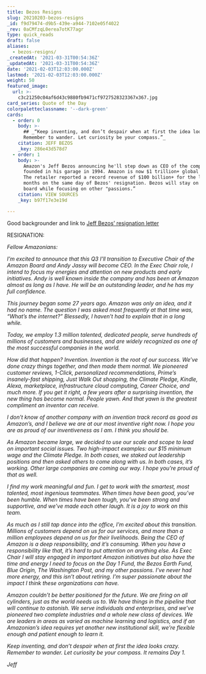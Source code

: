 ```yaml
---
title: Bezos Resigns
slug: 20210203-bezos-resigns
_id: f9d79474-d9b5-439e-a944-7102e05f4022
_rev: 0aCMfzqL0erea7otK77agr
type: quick_reads
draft: false
aliases:
  - bezos-resigns/
_createdAt: '2021-03-31T00:54:36Z'
_updatedAt: '2021-03-31T00:54:36Z'
date: '2021-02-03T12:03:00.000Z'
lastmod: '2021-02-03T12:03:00.000Z'
weight: 50
featured_image:
  url: >-
    c3c21250c04af6d43c9880fb9471cf9727528323367x367.jpg
card_series: Quote of the Day
colorpaletteclassname: '--dark-green'
cards:
  - order: 0
    body: >-
      ## _“Keep inventing, and don’t despair when at first the idea looks crazy.
      Remember to wander. Let curiosity be your compass.”_
    citation: JEFF BEZOS
    _key: 286e43d578d7
  - order: 1
    body: >-
      Amazon's Jeff Bezos announcing he'll step down as CEO of the company he
      founded in his garage in 1994. Amazon is now $1 trillion+ global company.
      The retailer reported a record revenue of $100 billion+ for the last 3
      months on the same day of Bezos' resignation. Bezos will stay on Amazon's
      board while focusing on other "passions.”
    citation: VIEW SOURCES
    _key: b97f17e3e19d

---
```

Good backgrounder and link to [Jeff Bezos’ resignation letter](https://www.cnbc.com/2021/02/02/jeff-bezos-to-step-down-as-amazon-ceo-andy-jassy-to-take-over-in-q3.html)

RESIGNATION:

_Fellow Amazonians:_

_I’m excited to announce that this Q3 I’ll transition to Executive Chair of the Amazon Board and Andy Jassy will become CEO. In the Exec Chair role, I intend to focus my energies and attention on new products and early initiatives. Andy is well known inside the company and has been at Amazon almost as long as I have. He will be an outstanding leader, and he has my full confidence._

_This journey began some 27 years ago. Amazon was only an idea, and it had no name. The question I was asked most frequently at that time was, “What’s the internet?” Blessedly, I haven’t had to explain that in a long while._

_Today, we employ 1.3 million talented, dedicated people, serve hundreds of millions of customers and businesses, and are widely recognized as one of the most successful companies in the world._

_How did that happen? Invention. Invention is the root of our success. We’ve done crazy things together, and then made them normal. We pioneered customer reviews, 1-Click, personalized recommendations, Prime’s insanely-fast shipping, Just Walk Out shopping, the Climate Pledge, Kindle, Alexa, marketplace, infrastructure cloud computing, Career Choice, and much more. If you get it right, a few years after a surprising invention, the new thing has become normal. People yawn. And that yawn is the greatest compliment an inventor can receive._

_I don’t know of another company with an invention track record as good as Amazon’s, and I believe we are at our most inventive right now. I hope you are as proud of our inventiveness as I am. I think you should be._

_As Amazon became large, we decided to use our scale and scope to lead on important social issues. Two high-impact examples: our $15 minimum wage and the Climate Pledge. In both cases, we staked out leadership positions and then asked others to come along with us. In both cases, it’s working. Other large companies are coming our way. I hope you’re proud of that as well._

_I find my work meaningful and fun. I get to work with the smartest, most talented, most ingenious teammates. When times have been good, you’ve been humble. When times have been tough, you’ve been strong and supportive, and we’ve made each other laugh. It is a joy to work on this team._

_As much as I still tap dance into the office, I’m excited about this transition. Millions of customers depend on us for our services, and more than a million employees depend on us for their livelihoods. Being the CEO of Amazon is a deep responsibility, and it’s consuming. When you have a responsibility like that, it’s hard to put attention on anything else. As Exec Chair I will stay engaged in important Amazon initiatives but also have the time and energy I need to focus on the Day 1 Fund, the Bezos Earth Fund, Blue Origin, The Washington Post, and my other passions. I’ve never had more energy, and this isn’t about retiring. I’m super passionate about the impact I think these organizations can have._

_Amazon couldn’t be better positioned for the future. We are firing on all cylinders, just as the world needs us to. We have things in the pipeline that will continue to astonish. We serve individuals and enterprises, and we’ve pioneered two complete industries and a whole new class of devices. We are leaders in areas as varied as machine learning and logistics, and if an Amazonian’s idea requires yet another new institutional skill, we’re flexible enough and patient enough to learn it._

_Keep inventing, and don’t despair when at first the idea looks crazy. Remember to wander. Let curiosity be your compass. It remains Day 1._

_Jeff_